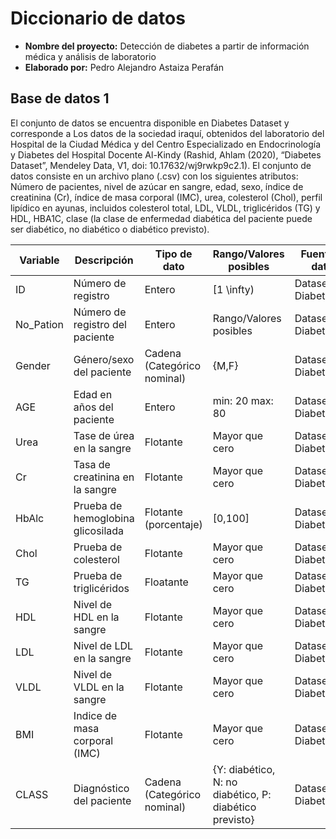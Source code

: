 # Diccionario de datos
- **Nombre del proyecto:** Detección de diabetes a partir de información médica y análisis de laboratorio
- **Elaborado por:** Pedro Alejandro Astaiza Perafán

## Base de datos 1

El conjunto de datos se encuentra disponible en Diabetes Dataset y corresponde a Los datos de la sociedad iraquí, obtenidos del laboratorio del Hospital de la Ciudad Médica y del Centro Especializado en Endocrinología y Diabetes del Hospital Docente Al-Kindy (Rashid, Ahlam (2020), “Diabetes Dataset”, Mendeley Data, V1, doi: 10.17632/wj9rwkp9c2.1). El conjunto de datos consiste en un archivo plano (.csv) con los siguientes atributos: Número de pacientes, nivel de azúcar en sangre, edad, sexo, índice de creatinina (Cr), índice de masa corporal (IMC), urea, colesterol (Chol), perfil lipídico en ayunas, incluidos colesterol total, LDL, VLDL, triglicéridos (TG) y HDL, HBA1C, clase (la clase de enfermedad diabética del paciente puede ser diabético, no diabético o diabético previsto).

| Variable | Descripción | Tipo de dato | Rango/Valores posibles | Fuente de datos |
| --- | --- | --- | --- | --- |
| ID | Número de registro | Entero | [1 \infty) | Dataset of Diabetes.cvs |
| No_Pation | Número de registro del paciente | Entero | Rango/Valores posibles | Dataset of Diabetes.cvs |
| Gender | Género/sexo del paciente | Cadena (Categórico nominal) | {M,F} | Dataset of Diabetes.cvs |
| AGE | Edad en años del paciente | Entero | min: 20 max: 80 | Dataset of Diabetes.cvs |
| Urea | Tase de úrea en la sangre | Flotante | Mayor que cero | Dataset of Diabetes.cvs |
| Cr | Tasa de creatinina en la sangre | Flotante | Mayor que cero | Dataset of Diabetes.cvs |
| HbAlc | Prueba de hemoglobina glicosilada | Flotante (porcentaje) | [0,100] | Dataset of Diabetes.cvs |
| Chol | Prueba de colesterol | Flotante | Mayor que cero | Dataset of Diabetes.cvs |
| TG | Prueba de triglicéridos | Floatante | Mayor que cero | Dataset of Diabetes.cvs |
| HDL | Nivel de HDL en la sangre | Flotante | Mayor que cero | Dataset of Diabetes.cvs |
| LDL | Nivel de LDL en la sangre | Flotante | Mayor que cero | Dataset of Diabetes.cvs |
| VLDL | Nivel de VLDL en la sangre | Flotante | Mayor que cero | Dataset of Diabetes.cvs |
| BMI | Indice de masa corporal (IMC) | Flotante | Mayor que cero | Dataset of Diabetes.cvs |
| CLASS | Diagnóstico del paciente | Cadena (Categórico nominal) | {Y: diabético, N: no diabético, P: diabético previsto} | Dataset of Diabetes.cvs |

